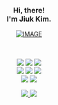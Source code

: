 
<br/>

### <div align="center">Hi, there! <br/> I'm Jiuk Kim.</div>


<div align="center"> 
  <a href='https://leetcode.com/ziwook/' target="_blank">
    <picture>
      <source media="(prefers-color-scheme: dark)" srcset="https://img.shields.io/badge/Visit%20My%20CV%20Page-000000?style=flat-square&logo=notion&logoColor=white">
      <source media="(prefers-color-scheme: light)" srcset="https://img.shields.io/badge/Visit%20My%20CV%20Page-ffffff?style=flat-square&logo=notion&logoColor=black">
      <img alt="IMAGE" src="http://LIGHT_IMAGE_URL.png">
    </picture>
  </a>
</div>

<br/>
<br/>

<p align="center">
  <img src="https://img.shields.io/badge/Scikit&ndash;Learn-F7931E?style=flat-square&logo=scikitlearn&logoColor=white"/>
  <img src="https://img.shields.io/badge/PyTorch-EE4C2C?style=flat-square&logo=PyTorch&logoColor=white"/>
  <img src="https://img.shields.io/badge/TensorFlow-FF6F00?style=flat-square&logo=tensorflow&logoColor=white"/>
  <br/>
  <img src="https://img.shields.io/badge/Tableau-003A70?style=flat-square&logo=tableau&logoColor=white"/>
  <img src="https://img.shields.io/badge/Google%20Analytics-E37400?style=flat-square&logo=googleanalytics&logoColor=white"/>
  <img src="https://img.shields.io/badge/Qgis-589632?style=flat-square&logo=Qgis&logoColor=white"/>
  <br/>
  <img src="https://img.shields.io/badge/Docker-2496ED?style=flat-square&logo=Docker&logoColor=white"/>
  <img src="https://img.shields.io/badge/Amazon%20AWS-232F3E?style=flat-square&logo=amazonaws&logoColor=white"/>
</p>

<p align="center"> 
  <a href='https://www.kaggle.com/ziwook' target="_blank">
     <img src="https://img.shields.io/badge/Kaggle-20BEFF?style=flat-square&logo=Kaggle&logoColor=white"/>
  </a>
  <a href='https://leetcode.com/ziwook/' target="_blank">
     <img src="https://img.shields.io/badge/LeetCode-000000?style=flat-square&logo=LeetCode&logoColor=white"/>
  </a>
</p>


<br/>

